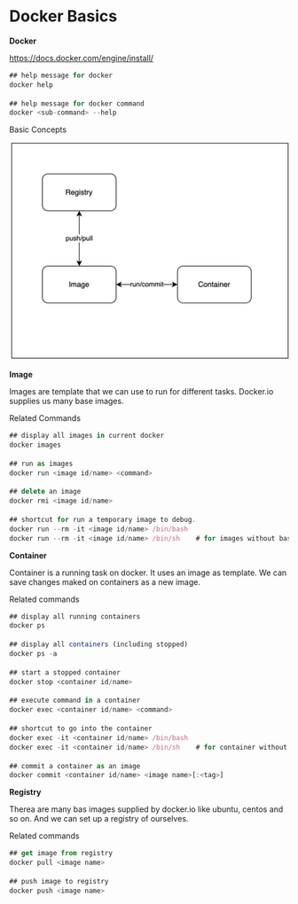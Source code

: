 
# Docker Basics

**Docker**

https://docs.docker.com/engine/install/

```js
## help message for docker
docker help

## help message for docker command
docker <sub-command> --help
```

Basic Concepts


![App Screenshot](https://github.com/Anup-Narkhede/Docker-Guide/blob/main/Image1_push-pull_run-commit.png)

**Image**

Images are template that we can use to run for different tasks.
Docker.io supplies us many base images.

Related Commands
```js
## display all images in current docker
docker images

## run as images
docker run <image id/name> <command>

## delete an image
docker rmi <image id/name>

## shortcut for run a temporary image to debug.
docker run --rm -it <image id/name> /bin/bash
docker run --rm -it <image id/name> /bin/sh    # for images without bash
```

**Container**

Container is a running task on docker. It uses an image as template.
We can save changes maked on containers as a new image.

Related commands
```js
## display all running containers
docker ps

## display all containers (including stopped)
docker ps -a

## start a stopped container
docker stop <container id/name>

## execute command in a container
docker exec <container id/name> <command>

## shortcut to go into the container
docker exec -it <container id/name> /bin/bash
docker exec -it <container id/name> /bin/sh    # for container without /bin/bash 

## commit a container as an image
docker commit <container id/name> <image name>[:<tag>]
```
 
**Registry**

Therea are many bas images supplied by docker.io like ubuntu, centos and so on.
And we can set up a registry of ourselves.

Related commands
```js
## get image from registry
docker pull <image name>

## push image to registry
docker push <image name>
```
